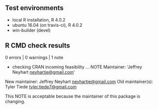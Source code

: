 ## Test environments
* local R installation, R 4.0.2
* ubuntu 16.04 (on travis-ci), R 4.0.2
* win-builder (devel)

## R CMD check results

0 errors | 0 warnings | 1 note

* checking CRAN incoming feasibility ... NOTE
Maintainer: 'Jeffrey Neyhart <neyhartje@gmail.com>'

New maintainer:
  Jeffrey Neyhart <neyhartje@gmail.com>
Old maintainer(s):
  Tyler Tiede <tyler.tiede7@gmail.com>
  

This NOTE is acceptable because the maintainer of this package is changing.




